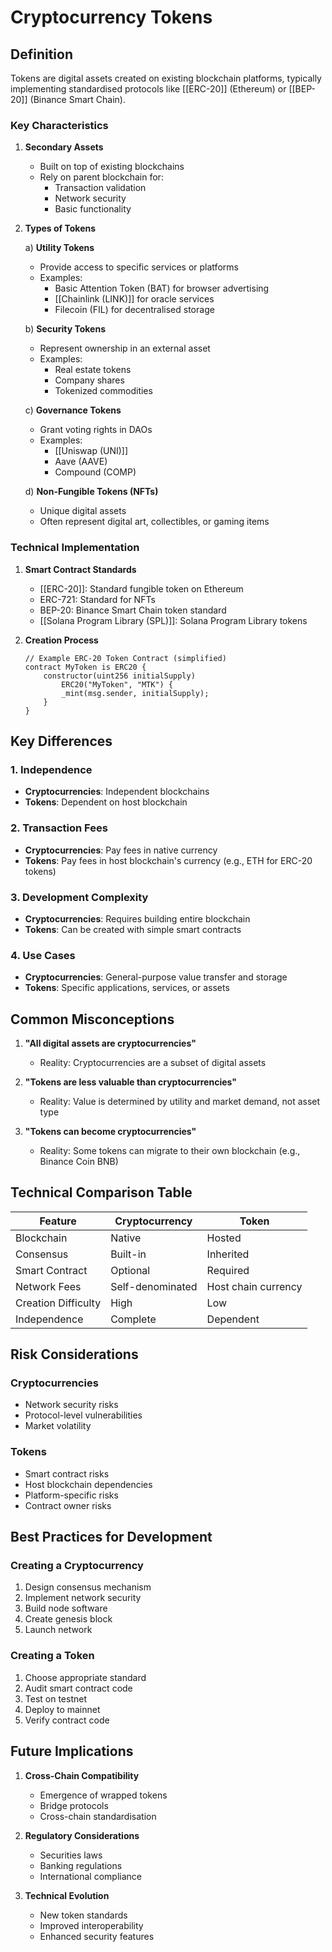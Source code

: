 # Cryptocurrency Tokens

## Definition
Tokens are digital assets created on existing blockchain platforms, typically implementing standardised protocols like [[ERC-20]] (Ethereum) or [[BEP-20]] (Binance Smart Chain).

### Key Characteristics
1. **Secondary Assets**
   - Built on top of existing blockchains
   - Rely on parent blockchain for:
     * Transaction validation
     * Network security
     * Basic functionality

2. **Types of Tokens**

   a) **Utility Tokens**
   - Provide access to specific services or platforms
   - Examples:
     * Basic Attention Token (BAT) for browser advertising
     * [[Chainlink (LINK)]] for oracle services
     * Filecoin (FIL) for decentralised storage

   b) **Security Tokens**
   - Represent ownership in an external asset
   - Examples:
     * Real estate tokens
     * Company shares
     * Tokenized commodities

   c) **Governance Tokens**
   - Grant voting rights in DAOs
   - Examples:
     * [[Uniswap (UNI)]]
     * Aave (AAVE)
     * Compound (COMP)

   d) **Non-Fungible Tokens (NFTs)**
   - Unique digital assets
   - Often represent digital art, collectibles, or gaming items

### Technical Implementation
1. **Smart Contract Standards**
   - [[ERC-20]]: Standard fungible token on Ethereum
   - ERC-721: Standard for NFTs
   - BEP-20: Binance Smart Chain token standard
   - [[Solana Program Library (SPL)]]: Solana Program Library tokens

2. **Creation Process**
   ```solidity
   // Example ERC-20 Token Contract (simplified)
   contract MyToken is ERC20 {
       constructor(uint256 initialSupply) 
           ERC20("MyToken", "MTK") {
           _mint(msg.sender, initialSupply);
       }
   }
   ```

## Key Differences

### 1. Independence
- **Cryptocurrencies**: Independent blockchains
- **Tokens**: Dependent on host blockchain

### 2. Transaction Fees
- **Cryptocurrencies**: Pay fees in native currency
- **Tokens**: Pay fees in host blockchain's currency (e.g., ETH for ERC-20 tokens)

### 3. Development Complexity
- **Cryptocurrencies**: Requires building entire blockchain
- **Tokens**: Can be created with simple smart contracts

### 4. Use Cases
- **Cryptocurrencies**: General-purpose value transfer and storage
- **Tokens**: Specific applications, services, or assets

## Common Misconceptions

1. **"All digital assets are cryptocurrencies"**
   - Reality: Cryptocurrencies are a subset of digital assets

2. **"Tokens are less valuable than cryptocurrencies"**
   - Reality: Value is determined by utility and market demand, not asset type

3. **"Tokens can become cryptocurrencies"**
   - Reality: Some tokens can migrate to their own blockchain (e.g., Binance Coin BNB)

## Technical Comparison Table

| Feature | Cryptocurrency | Token |
|---------|---------------|--------|
| Blockchain | Native | Hosted |
| Consensus | Built-in | Inherited |
| Smart Contract | Optional | Required |
| Network Fees | Self-denominated | Host chain currency |
| Creation Difficulty | High | Low |
| Independence | Complete | Dependent |

## Risk Considerations

### Cryptocurrencies
- Network security risks
- Protocol-level vulnerabilities
- Market volatility

### Tokens
- Smart contract risks
- Host blockchain dependencies
- Platform-specific risks
- Contract owner risks

## Best Practices for Development

### Creating a Cryptocurrency
1. Design consensus mechanism
2. Implement network security
3. Build node software
4. Create genesis block
5. Launch network

### Creating a Token
1. Choose appropriate standard
2. Audit smart contract code
3. Test on testnet
4. Deploy to mainnet
5. Verify contract code

## Future Implications

1. **Cross-Chain Compatibility**
   - Emergence of wrapped tokens
   - Bridge protocols
   - Cross-chain standardisation

2. **Regulatory Considerations**
   - Securities laws
   - Banking regulations
   - International compliance

3. **Technical Evolution**
   - New token standards
   - Improved interoperability
   - Enhanced security features